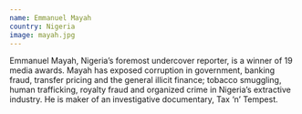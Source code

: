 ```yaml
---
name: Emmanuel Mayah
country: Nigeria
image: mayah.jpg
---
```

Emmanuel Mayah, Nigeria’s foremost undercover reporter, is a winner of 19 media awards. Mayah has exposed corruption in government, banking fraud, transfer pricing and the general illicit finance; tobacco smuggling, human trafficking, royalty fraud and organized crime in Nigeria’s extractive industry. He is maker of an investigative documentary, Tax ‘n’ Tempest.  
 